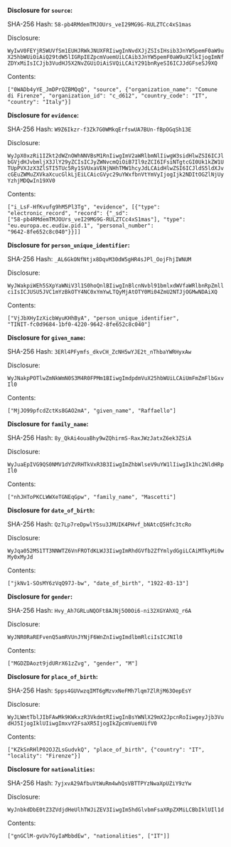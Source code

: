__Disclosure for `source`:__

SHA-256 Hash: `58-pb4RMdemTMJOUrs_veI29MG9G-RULZTCc4xS1mas`

Disclosure:

```
WyIwV0FEYjR5WUVfSm1EUHJRWkJNUXFRIiwgInNvdXJjZSIsIHsib3JnYW5pemF0aW9u
X25hbWUiOiAiQ29tdW5lIGRpIEZpcmVuemUiLCAib3JnYW5pemF0aW9uX2lkIjogImNf
ZDYxMiIsICJjb3VudHJ5X2NvZGUiOiAiSVQiLCAiY291bnRyeSI6ICJJdGFseSJ9XQ
```

Contents:

```
["0WADb4yYE_JmDPrQZBMQqQ", "source", {"organization_name": "Comune
di Firenze", "organization_id": "c_d612", "country_code": "IT",
"country": "Italy"}]
```

__Disclosure for `evidence`:__

SHA-256 Hash: `W9Z6Ikzr-f3Zk7G0WMkqErfswUA7BUn-fBpOGqSh13E`

Disclosure:

```
WyJpX0xzRi1IZkt2dWZnOWhNNVBsM1RnIiwgImV2aWRlbmNlIiwgW3sidHlwZSI6ICJl
bGVjdHJvbmljX3JlY29yZCIsICJyZWNvcmQiOiB7Il9zZCI6IFsiNTgtcGI0Uk1kZW1U
TUpPVXJzX3ZlSTI5TUc5Ry1SVUxaVENjNHhTMW1hcyJdLCAidHlwZSI6ICJldS5ldXJv
cGEuZWMuZXVkaXcucGlkLjEiLCAicGVyc29uYWxfbnVtYmVyIjogIjk2NDItOGZlNjUy
YzhjMDQwIn19XV0
```

Contents:

```
["i_LsF-HfKvufg9hM5Pl3Tg", "evidence", [{"type":
"electronic_record", "record": {"_sd":
["58-pb4RMdemTMJOUrs_veI29MG9G-RULZTCc4xS1mas"], "type":
"eu.europa.ec.eudiw.pid.1", "personal_number":
"9642-8fe652c8c040"}}]]
```

__Disclosure for `person_unique_identifier`:__

SHA-256 Hash: `_AL6GkONfNtjx8DqvM30dW5gHR4sJPl_OojFhjIWNUM`

Disclosure:

```
WyJWakpiWEh5SXpYaWNiV3l1S0hoQnlBIiwgInBlcnNvbl91bmlxdWVfaWRlbnRpZmll
ciIsICJUSU5JVC1mYzBkOTY4NC0xYmYwLTQyMjAtOTY0Mi04ZmU2NTJjOGMwNDAiXQ
```

Contents:

```
["VjJbXHyIzXicbWyuKHhByA", "person_unique_identifier",
"TINIT-fc0d9684-1bf0-4220-9642-8fe652c8c040"]
```

__Disclosure for `given_name`:__

SHA-256 Hash: `3ERl4PFymfs_dkvCH_ZcNH5wYJE2t_nThbaYWRHyxAw`

Disclosure:

```
WyJNakpPOTlwZmNkWmN0S3M4R0FPMm1BIiwgImdpdmVuX25hbWUiLCAiUmFmZmFlbGxv
Il0
```

Contents:

```
["MjJO99pfcdZctKs8GAO2mA", "given_name", "Raffaello"]
```

__Disclosure for `family_name`:__

SHA-256 Hash: `8y_QkAi4ouaBhy9wZQhirmS-RaxJWzJatxZ6ek3ZSiA`

Disclosure:

```
WyJuaEpIVG9QS0NMV1dYZVRHTkVxR3B3IiwgImZhbWlseV9uYW1lIiwgIk1hc2NldHRp
Il0
```

Contents:

```
["nhJHToPKCLWWXeTGNEqGpw", "family_name", "Mascetti"]
```

__Disclosure for `date_of_birth`:__

SHA-256 Hash: `Qz7Lp7reDpwlYSsu3JMUIK4PHvf_bNAtcQ5Hfc3tcRo`

Disclosure:

```
WyJqa052MS1TT3NNWTZ6VnFROTdKLWJ3IiwgImRhdGVfb2ZfYmlydGgiLCAiMTkyMi0w
My0xMyJd
```

Contents:

```
["jkNv1-SOsMY6zVqQ97J-bw", "date_of_birth", "1922-03-13"]
```

__Disclosure for `gender`:__

SHA-256 Hash: `Hvy_Ah7GRLuNQOFt8AJNj5O0Oi6-ni32XGYAhXQ_r6A`

Disclosure:

```
WyJNR0RaREFvenQ5amRVUnJYNjF6WnZnIiwgImdlbmRlciIsICJNIl0
```

Contents:

```
["MGDZDAozt9jdURrX61zZvg", "gender", "M"]
```

__Disclosure for `place_of_birth`:__

SHA-256 Hash: `Spps4GUVwzqIMT6gMzvxNeFMh7lqm7ZlRjM63OepEsY`

Disclosure:

```
WyJLWmtTblJIbFAwMk9KWkxzR3VkdmtRIiwgInBsYWNlX29mX2JpcnRoIiwgeyJjb3Vu
dHJ5IjogIklUIiwgImxvY2FsaXR5IjogIkZpcmVuemUifV0
```

Contents:

```
["KZkSnRHlP02OJZLsGudvkQ", "place_of_birth", {"country": "IT",
"locality": "Firenze"}]
```

__Disclosure for `nationalities`:__

SHA-256 Hash: `7yjxvA29AfbuVtWuRm4whQsVBTTPYzNwaXpUZiY9zYw`

Disclosure:

```
WyJnbkdDbE0tZ3ZVdjdHeUlhTWJiZEV3IiwgIm5hdGlvbmFsaXRpZXMiLCBbIklUIl1d
```

Contents:

```
["gnGClM-gvUv7GyIaMbbdEw", "nationalities", ["IT"]]
```